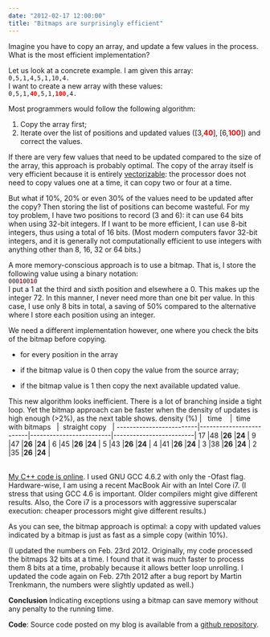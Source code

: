 ```yaml
---
date: "2012-02-17 12:00:00"
title: "Bitmaps are surprisingly efficient"
---
```




Imagine you have to copy an array, and update a few values in the process. What is the most efficient implementation?

Let us look at a concrete example. I am given this array:<br/>
<code>0,5,1,4,5,1,10,4.</code><br/>
I want to create a new array with these values:<br/>
<code>0,5,1,<span style="color:red;font-weight:bold;">40</span>,5,1,<span style="color:red;font-weight:bold;">100</span>,4.</code>

Most programmers would follow the following algorithm:

1. Copy the array first;
1. Iterate over the list of positions and updated values ([3,<span style="color:red;font-weight:bold;">40</span>], [6,<span style="color:red;font-weight:bold;">100</span>]) and correct the values.


If there are very few values that need to be updated compared to the size of the array, this approach is probably optimal. The copy of the array itself is very efficient because it is entirely [vectorizable](https://en.wikipedia.org/wiki/Vectorization_%28parallel_computing%29): the processor does not need to copy values one at a time, it can copy two or four at a time.

But what if 10%, 20% or even 30% of the values need to be updated after the copy? Then storing the list of positions can become wasteful. For my toy problem, I have two positions to record (3 and 6): it can use 64 bits when using 32-bit integers. If I want to be more efficient, I can use 8-bit integers, thus using a total of 16 bits. (Most modern computers favor 32-bit integers, and it is generally not computationally efficient to use integers with anything other than 8, 16, 32 or 64 bits.)

A more memory-conscious approach is to use a bitmap. That is, I store the following value using a binary notation:<br/>
<code>000<span style="color:red;font-weight:bold;">1</span>00<span style="color:red;font-weight:bold;">1</span>0</code><br/>
I put a 1 at the third and sixth position and elsewhere a 0. This makes up the integer 72. In this manner, I never need more than one bit per value. In this case, I use only 8 bits in total, a saving of 50% compared to the alternative where I store each position using an integer.

We need a different implementation however, one where you check the bits of the bitmap before copying.

- for every position in the array

- if the bitmap value is 0 then copy the value from the source array;
- if the bitmap value is 1 then copy the next available updated value.



This new algorithm looks inefficient. There is a lot of branching inside a tight loop. Yet the bitmap approach can be faster when the density of updates is high enough (>2%), as the next table shows.
density (%)              |&nbsp;&nbsp;&nbsp;time&nbsp;&nbsp;&nbsp; |&nbsp;&nbsp;time with bitmaps&nbsp;&nbsp; |&nbsp;&nbsp;straight copy&nbsp;&nbsp; |
-------------------------|-------------------------|-------------------------|-------------------------|
17                       |48                       |__26__                   |__24__                   |
9                        |47                       |__26__                   |__24__                   |
6                        |45                       |__26__                   |__24__                   |
5                        |43                       |__26__                   |__24__                   |
4                        |41                       |__26__                   |__24__                   |
3                        |38                       |__26__                   |__24__                   |
2                        |35                       |__26__                   |__24__                   |


<a href="http://pastebin.com/fU18McyU"><br/>
My C++ code is online</a>. I used GNU GCC 4.6.2 with only the -Ofast flag. Hardware-wise, I am using a recent MacBook Air with an Intel Core i7. (I stress that using GCC 4.6 is important. Older compilers might give different results. Also, the Core i7 is a processors with aggressive superscalar execution: cheaper processors might give different results.)

As you can see, the bitmap approach is optimal: a copy with updated values indicated by a bitmap is just as fast as a simple copy (within 10%).

(I updated the numbers on Feb. 23rd 2012. Originally, my code processed the bitmaps 32 bits at a time. I found that it was much faster to process them 8 bits at a time, probably because it allows better loop unrolling. I updated the code again on Feb. 27th 2012 after a bug report by Martin Trenkmann, the numbers were slightly updated as well.)

__Conclusion__ Indicating exceptions using a bitmap can save memory without any penalty to the running time.

__Code__: Source code posted on my blog is available from a [github repository](https://github.com/lemire/Code-used-on-Daniel-Lemire-s-blog).

